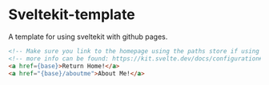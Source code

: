 # Sveltekit-template

A template for using sveltekit with github pages.

```html
<!-- Make sure you link to the homepage using the paths store if using a subdomain -->
<!-- more info can be found: https://kit.svelte.dev/docs/configuration#paths -->
<a href={base}>Return Home!</a>
<a href="{base}/aboutme">About Me!</a>
``` 